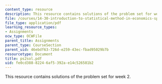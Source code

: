 ```yaml
---
content_type: resource
description: This resource contains solutions of the problem set for week 2.
file: /courses/14-30-introduction-to-statistical-method-in-economics-spring-2006/fe0cd38882246af5392ae14c526581b2_ps2sol.pdf
file_type: application/pdf
learning_resource_types:
- Assignments
ocw_type: OCWFile
parent_title: Assignments
parent_type: CourseSection
parent_uid: 46ebdf63-726d-e259-43ec-fbad95029b7b
resourcetype: Document
title: ps2sol.pdf
uid: fe0cd388-8224-6af5-392a-e14c526581b2
---
```

This resource contains solutions of the problem set for week 2.

